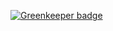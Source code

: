 

[![Greenkeeper badge](https://badges.greenkeeper.io/buttercomponents/butter-component-qrcode.svg)](https://greenkeeper.io/)